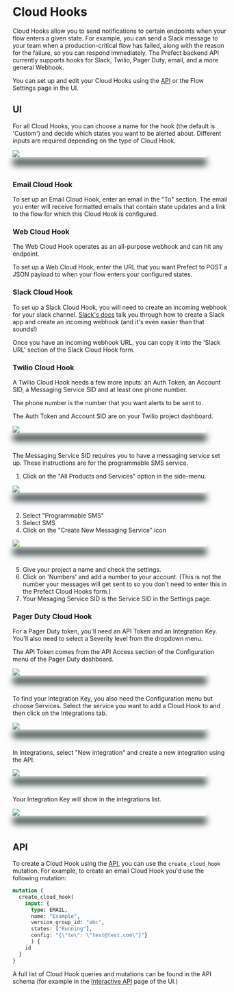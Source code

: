 
# Cloud Hooks

Cloud Hooks allow you to send notifications to certain endpoints when your flow enters a given state. For example, you can send a Slack message to your team when a production-critical flow has failed, along with the reason for the failure, so you can respond immediately. The Prefect backend API currently supports hooks for Slack, Twilio, Pager Duty, email, and a more general Webhook.

You can set up and edit your Cloud Hooks using the [API](/orchestration/concepts/api.html) or the Flow Settings page in the UI.

## UI

For all Cloud Hooks, you can choose a name for the hook (the default is 'Custom') and decide which states you want to be alerted about. Different inputs are required depending on the type of Cloud Hook.

<div class="add-shadow">
  <img src="/orchestration/ui/cloud-hook-email.png">
</div>

<p>&nbsp;</p>

### Email Cloud Hook

To set up an Email Cloud Hook, enter an email in the "To" section. The email you enter will receive formatted emails that contain state updates and a link to the flow for which this Cloud Hook is configured.

### Web Cloud Hook

The Web Cloud Hook operates as an all-purpose webhook and can hit any endpoint.

To set up a Web Cloud Hook, enter the URL that you want Prefect to POST a JSON payload to when your flow enters your configured states.

### Slack Cloud Hook

To set up a Slack Cloud Hook, you will need to create an incoming webhook for your slack channel.  [Slack's docs](https://api.slack.com/messaging/webhooks) talk you through how to create a Slack app and create an incoming webhook (and it's even easier than that sounds!)

Once you have an incoming webhook URL, you can copy it into the 'Slack URL' section of the Slack Cloud Hook form.

### Twilio Cloud Hook

A Twilio Cloud Hook needs a few more inputs: an Auth Token, an Account SID, a Messaging Service SID and at least one phone number.

The phone number is the number that you want alerts to be sent to.

The Auth Token and Account SID are on your Twilio project dashboard.

<div class="add-shadow">
  <img src="/orchestration/ui/twilio-dashboard.png">
</div>

<p>&nbsp;</p>

The Messaging Service SID requires you to have a messaging service set up. These instructions are for the programmable SMS service.

1. Click on the "All Products and Services" option in the side-menu.

<div class="add-shadow">
  <img src="/orchestration/ui/twilio-sidenav.png">
</div>

<p>&nbsp;</p>

2. Select "Programmable SMS"
3. Select SMS
4. Click on the "Create New Messaging Service" icon

<div class="add-shadow">
  <img src="/orchestration/ui/twilio-new.png">
</div>

<p>&nbsp;</p>

5. Give your project a name and check the settings.
6. Click on 'Numbers' and add a number to your account. (This is not the number your messages will get sent to so you don't need to enter this in the Prefect Cloud Hooks form.)
7. Your Mesaging Service SID is the Service SID in the Settings page.

### Pager Duty Cloud Hook

For a Pager Duty token, you'll need an API Token and an Integration Key. You'll also need to select a Severity level from the dropdown menu.

The API Token comes from the API Access section of the Configuration menu of the Pager Duty dashboard.

<div class="add-shadow">
  <img src="/orchestration/ui/pager-duty-menu.png">
</div>

<p>&nbsp;</p>

To find your Integration Key, you also need the Configuration menu but choose Services. Select the service you want to add a Cloud Hook to and then click on the Integrations tab.

<div class="add-shadow">
  <img src="/orchestration/ui/pager-duty-integrations.png">
</div>

<p>&nbsp;</p>

In Integrations, select "New integration" and create a new integration using the API.

<div class="add-shadow">
  <img src="/orchestration/ui/pager-duty-new-integration.png">
</div>

<p>&nbsp;</p>

Your Integration Key will show in the integrations list.

<div class="add-shadow">
  <img src="/orchestration/ui/pager-duty-integration-key.png">
</div>

<p>&nbsp;</p>

## API
To create a Cloud Hook using the [API](/orchestration/concepts/api.html), you can use the `create_cloud_hook` mutation. For example, to create an email Cloud Hook you'd use the following mutation:

```graphql
mutation {
  create_cloud_hook(
    input: {
      type: EMAIL,
      name: "Example",
      version_group_id: "abc",
      states: ["Running"],
      config: "{\"to\": \"test@test.com\"}"}
      ) {
    id
  }
}
```

A full list of Cloud Hook queries and mutations can be found in the API schema (for example in the [Interactive API](/orchestration/ui/interactive-api.html) page of the UI.)

<style>
.add-shadow  {
    width: 90%;
    max-height: auto;
    border-radius: 5px;
    vertical-align: bottom;
    z-index: -1;
    outline: 1;
    box-shadow: 0px 20px 15px #3D4849;
}
</style>
